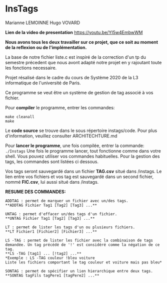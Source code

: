 # InsTags
Marianne LEMOINNE
Hugo VOVARD

**Lien de la video de presentation**
https://youtu.be/YI5w4EmbwWM

**Nous avons tous les deux travailler sur ce projet, que ce soit au moment de la reflexion ou de l'implémentation.** 

La base de notre fichier liste.c est inspiré de la correction d'un tp du semestre précedent que nous avont adapté 
notre projet en y rajoutant toute les fonctions necessaire.

Projet résalisé dans le cadre du cours de Système 2020 de la L3 informatique de l'université de Paris.

Ce programme se veut être un système de gestion de tag associé à vos fichier.

Pour **compiler** le programme, entrer les commandes:
```
make cleanall
make
```

Le **code source** se trouve dans le sous répertoire instags/code. Pour plus d'information, veuillez consulter ARCHITECHTURE.md

Pour **lancer le programme**, une fois compilée, entrer la commande:
`./Instags`
Une fois le programme lancer, tout fonctionne comme dans votre shell. Vous pouvez utiliser vos commandes habituelles.
Pour la gestion des tags, les commandes sont listées ci dessous.

Vos tags seront sauvegardé dans un fichier **TAG.csv** situé dans /instags. Le lien entre vos fichiers et vos tag est sauvegardé dans un second fichier, nommé **FIC.csv**, lui aussi situé dans /instags.

**RESUME DES COMMANDES:**

    ADDTAG : permet de marquer un fichier avec un/des tags.
    **ADDTAG Fichier Tag1 [Tag2] [Tag3] ...**

    UNTAG : permet d'effacer un/des tags d'un fichier.
    **UNTAG Fichier Tag1 [Tag2] [Tag3] ...**

    LT : permet de lister les tags d'un ou plusieurs fichiers.
    **LT Fichier1 [Fichier2] [Fichier3] ...**

    LS -TAG : permet de lister les fichier avec la combinaison de tags demandée. Un tag précédé de '!' est considéré comme la négation de ce tag.
    **LS -TAG [tag1] ... [!tag2] ...**
    *Exemple : LS -TAG couleur !bleu voiture
    Liste les fichiers comportant le tag couleur et voiture mais pas bleu*

    SONTAG : permet de spécifier un lien hierarchique entre deux tags.
    **SONTAG tagFils tagPere1 [tagPere2] ...**